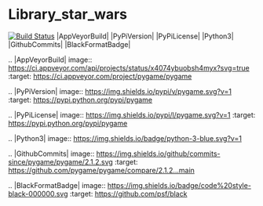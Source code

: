 # Library_star_wars

[![Build Status](https://github.com/DonOutcast/Library_starwars/actions/workflows/main.yml/badge.svg?branch=main)](https://github.com/DonOutcast/Library_starwars/actions/workflows/main.yml)
|AppVeyorBuild| |PyPiVersion| |PyPiLicense|
|Python3| |GithubCommits| |BlackFormatBadge|





.. |AppVeyorBuild| image:: https://ci.appveyor.com/api/projects/status/x4074ybuobsh4myx?svg=true
   :target: https://ci.appveyor.com/project/pygame/pygame

.. |PyPiVersion| image:: https://img.shields.io/pypi/v/pygame.svg?v=1
   :target: https://pypi.python.org/pypi/pygame

.. |PyPiLicense| image:: https://img.shields.io/pypi/l/pygame.svg?v=1
   :target: https://pypi.python.org/pypi/pygame

.. |Python3| image:: https://img.shields.io/badge/python-3-blue.svg?v=1

.. |GithubCommits| image:: https://img.shields.io/github/commits-since/pygame/pygame/2.1.2.svg
   :target: https://github.com/pygame/pygame/compare/2.1.2...main

.. |BlackFormatBadge| image:: https://img.shields.io/badge/code%20style-black-000000.svg
    :target: https://github.com/psf/black

